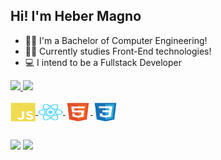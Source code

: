 ## Hi! I'm Heber Magno 

- 👨‍🎓 I'm a Bachelor of Computer Engineering!
- 👨‍💻 Currently studies Front-End technologies!
- 💻 I intend to be a Fullstack Developer

<div>
  <a href="github.com/Heber-Reis">
  <img height="180em" src="https://github-readme-stats.vercel.app/api?username=Heber-Reis&show_icons=true&theme=dark&include_all_commits=true&count_private=true"/>
  <img height="180em" src="https://github-readme-stats.vercel.app/api/top-langs/?username=Heber-Reis&layout=compact&langs_count=7&theme=dark"/>
</div>
  
<div style="display: inline_block"><br>
  <img align="center" alt="Heber-Js" height="30" width="40" src="https://raw.githubusercontent.com/devicons/devicon/master/icons/javascript/javascript-plain.svg">
  <img align="center" alt="Heber-React" height="30" width="40" src="https://raw.githubusercontent.com/devicons/devicon/master/icons/react/react-original.svg">
  <img align="center" alt="Heber-HTML" height="30" width="40" src="https://raw.githubusercontent.com/devicons/devicon/master/icons/html5/html5-original.svg">
  <img align="center" alt="Heber-CSS" height="30" width="40" src="https://raw.githubusercontent.com/devicons/devicon/master/icons/css3/css3-original.svg">
 </div>
  
  ##
  
  <div>
   <a href="https://www.linkedin.com/in/heber-magno-06307a165" target="_blank"><img src="https://img.shields.io/badge/-LinkedIn-%230077B5?style=for-the-badge&logo=linkedin&logoColor=white" target="_blank"></a>
   <a href = "mailto:heber2014gbi@gmail.com"><img src="https://img.shields.io/badge/-Gmail-%23333?style=for-the-badge&logo=gmail&logoColor=white" target="_blank"></a>
  </div>
